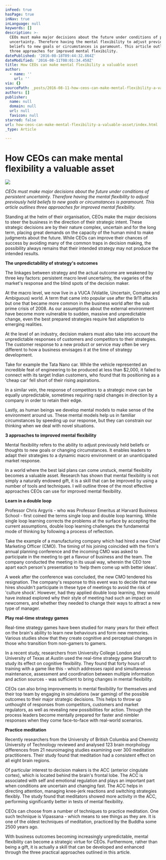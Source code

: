 ```yaml
---
inFeed: true
hasPage: true
inNav: true
inLanguage: null
keywords: []
description: >-
  CEOs must make major decisions about the future under conditions of persistent
  uncertainty. Therefore having the mental flexibility to adjust previously held
  beliefs to new goals or circumstances is paramount. This article outlines
  three approaches for improved mental flexibility.
datePublished: '2016-08-18T09:44:32.864Z'
dateModified: '2016-08-11T08:01:34.458Z'
title: How CEOs can make mental flexibility a valuable asset
author:
  - name: ''
    url: ''
via: {}
sourcePath: _posts/2016-08-11-how-ceos-can-make-mental-flexibility-a-valuable-asset.md
authors: []
publisher:
  name: null
  domain: null
  url: null
  favicon: null
starred: false
url: how-ceos-can-make-mental-flexibility-a-valuable-asset/index.html
_type: Article

---
```

# How CEOs can make mental flexibility a valuable asset
![](https://the-grid-user-content.s3-us-west-2.amazonaws.com/2f48a0f7-7514-4e2e-9220-bf52156c04f1.jpg)

_CEOs must make major decisions about the future under conditions of persistent uncertainty. Therefore having the mental flexibility to adjust previously held beliefs to new goals or circumstances is paramount. This article outlines three approaches for improved mental flexibility._

Standing at the helm of their organisation, CEOs make the major decisions to steer the business in the direction of their strategic intent. These strategic decisions are by their nature complex, uncertain and for the long term, placing great demands on the capacity of the human mind to make judgments about the future. While CEOs can improve their chances of success by avoiding many of the common traps in decision making, the possibility always remains that their intended strategy may not produce the intended results.

**The unpredictability of strategy's outcomes**

The linkages between strategy and the actual outcome are weakened by three key factors: persistent macro level uncertainty, the vagaries of the market's response and the blind spots of the decision maker.

At the macro level, we now live in a VUCA (Volatile, Uncertain, Complex and Ambiguous) world. A term that came into popular use after the 9/11 attacks but one that became more common in the business world after the sub prime crisis of 2008\. As our assumptions about the external environment have become more vulnerable to sudden, massive and unpredictable change, even the best prepared strategies require fast adaptation to emerging realities.

At the level of an industry, decision makers must also take into account the unpredictable responses of customers and competitors to their strategies. The customer response to a new product or service may often be very different to how a business envisages it at the time of strategy development.

Take for example the Tata Nano car. While the vehicle represented an incredible feat of engineering to be produced at less than $2,000, it failed to connect with its target Indian customers, who found that its positioning as a 'cheap car' fell short of their rising aspirations.

In a similar vein, the response of competitors to a strategic move can be equally unpredictable, sometimes requiring rapid changes in direction by a company in order to retain their edge.

Lastly, as human beings we develop mental models to make sense of the environment around us. These mental models help us in familiar circumstances by speeding up our response, but they can constrain our thinking when we deal with novel situations.

**3 approaches to improved mental flexibility**

Mental flexibility refers to the ability to adjust previously held beliefs or thoughts to new goals or changing circumstances. It enables leaders to adapt their strategies to a dynamic macro environment or an unanticipated market response.

In a world where the best laid plans can come unstuck, mental flexibility becomes a valuable asset. Research has shown that mental flexibility is not simply a naturally endowed gift, it is a skill that can be improved by using a number of tools and techniques. I will outline three of the most effective approaches CEOs can use for improved mental flexibility.

**Learn in a double loop**

Professor Chris Argyris - who was Professor Emeritus at Harvard Business School - first coined the terms single loop and double loop learning. While single loop learning corrects the problems at the surface by accepting the current assumptions, double loop learning challenges the fundamental mode of thinking by following a process of reflection.

Take the example of a manufacturing company which had hired a new Chief Marketing Officer (CMO). The timing of his joining coincided with the firm's annual planning conference and the incoming CMO was asked to participate in the meeting to get a flavour of business and the team. The company conducted the meeting in its usual way, wherein the CEO tore apart each person's presentation to 'help them come up with better ideas'.

A week after the conference was concluded, the new CMO tendered his resignation. The company's response to this event was to decide that new hires shouldn't participate in these type of meetings to avoid the risk of 'culture shock'. However, had they applied double loop learning, they would have instead explored why their style of meeting had such an impact on newcomers, and whether they needed to change their ways to attract a new type of manager.

**Play real-time strategy games**

Real-time strategy games have been studied for many years for their effect on the brain's ability to learn new behaviours and form new memories. Various studies show that they create cognitive and perceptual changes in those who transition from non-gamers to gamers.

In a recent study, researchers from University College London and University of Texas at Austin used the real-time strategy game Starcraft to study its effect on cognitive flexibility. They found that forty hours of training with a game like this - which addresses rapid and simultaneous maintenance, assessment and coordination between multiple information and action sources - was sufficient to bring changes in mental flexibility.

CEOs can also bring improvements in mental flexibility for themselves and their top team by engaging in simulations (war gaming) of the possible outcomes to their major strategic decisions. This helps to throw up unthought of responses from competitors, customers and market regulators, as well as revealing new possibilities for action. Through the process leaders become mentally prepared for faster and nimbler responses when they come face-to-face with real-world scenarios.

**Practice meditation**

Recently researchers from the University of British Columbia and Chemnitz University of Technology reviewed and analysed 123 brain morphology differences from 21 neuroimaging studies examining over 300 meditation practitioners. Their study found that meditation had a consistent effect on all eight brain regions.

Of particular interest to decision makers is the ACC (anterior cingulate cortex), which is located behind the brain's frontal lobe. The ACC is associated with self and emotional regulation and plays an important part when conditions are uncertain and changing fast. The ACC helps in directing attention, managing knee-jerk reactions and switching strategies flexibly. The study found that meditators showed more activity in the ACC, performing significantly better in tests of mental flexibility.

CEOs can choose from a number of techniques to practice meditation. One such technique is Vipassana - which means to see things as they are. It is one of the oldest techniques of meditation, practiced by the Buddha some 2500 years ago.

With business outcomes becoming increasingly unpredictable, mental flexibility can become a strategic virtue for CEOs. Furthermore, rather than being a gift, it is actually a skill that can be developed and enhanced through the three practical approaches outlined in this article.